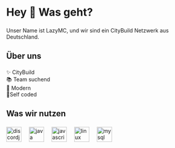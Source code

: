 <h1 align="left">Hey 👋 Was geht?</h1>

###

<p align="left">Unser Name ist LazyMC, und wir sind ein CityBuild Netzwerk aus Deutschland.</p>

###

<h2 align="left">Über uns</h2>

###

<p align="left">✨ CityBuild<br>📚 Team suchend<br>🎯 Modern<br>🎲Self coded</p>

###

<h2 align="left">Was wir nutzen</h2>

###

<div align="left">
  <img src="https://cdn.jsdelivr.net/gh/devicons/devicon/icons/discordjs/discordjs-original.svg" height="40" alt="discordjs logo"  />
  <img width="12" />
  <img src="https://cdn.jsdelivr.net/gh/devicons/devicon/icons/java/java-original.svg" height="40" alt="java logo"  />
  <img width="12" />
  <img src="https://cdn.jsdelivr.net/gh/devicons/devicon/icons/javascript/javascript-original.svg" height="40" alt="javascript logo"  />
  <img width="12" />
  <img src="https://cdn.jsdelivr.net/gh/devicons/devicon/icons/linux/linux-original.svg" height="40" alt="linux logo"  />
  <img width="12" />
  <img src="https://cdn.jsdelivr.net/gh/devicons/devicon/icons/mysql/mysql-original.svg" height="40" alt="mysql logo"  />
</div>

###
